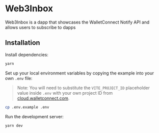 # Web3Inbox

Web3Inbox is a dapp that showcases the WalletConnect Notify API and allows users to subscribe to dapps

## Installation

Install dependencies:

```bash
yarn
```

Set up your local environment variables by copying the example into your own `.env` file:

> Note: You will need to substitute the `VITE_PROJECT_ID` placeholder value inside `.env` with your own project ID
> from [cloud.walletconnect.com](https://cloud.walletconnect.com).

```bash
cp .env.example .env
```

Run the development server:

```bash
yarn dev
```
